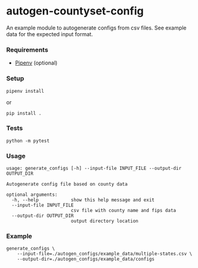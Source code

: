 # autogen-countyset-config
An example module to autogenerate configs from csv files. See example data for the expected input format.

### Requirements
* [Pipenv](https://pipenv-fork.readthedocs.io/en/latest/install.html) (optional)

### Setup 
```
pipenv install
```
or 
```
pip install .
```


### Tests
```
python -m pytest
```
### Usage
```
usage: generate_configs [-h] --input-file INPUT_FILE --output-dir OUTPUT_DIR

Autogenerate config file based on county data

optional arguments:
  -h, --help            show this help message and exit
  --input-file INPUT_FILE
                        csv file with county name and fips data
  --output-dir OUTPUT_DIR
                        output directory location
```

### Example 
```
generate_configs \
    --input-file=./autogen_configs/example_data/multiple-states.csv \
    --output-dir=./autogen_configs/example_data/configs
```
